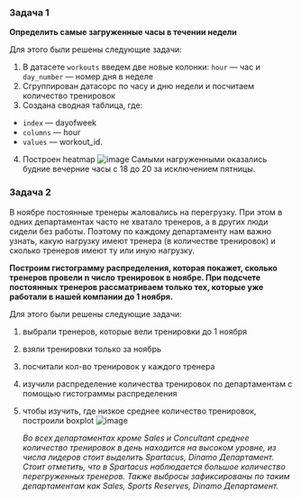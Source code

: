 ### Задача 1

**Определить самые загруженные часы в течении недели**

Для этого были решены следующие задачи:
1. В датасете `workouts` введем две новые колонки: `hour` — час и `day_number` — номер дня в неделе
2. Сгруппирован датасорс по часу и дню недели и посчитаем количество тренировок
3. Создана сводная таблица, где:
- `index` — dayofweek
- `columns` — hour
- `values` — workout_id.
4. Построен heatmap
![image](https://github.com/fleisan18/loads_in_fitnes_center/assets/92662450/6c7495df-d2bf-49aa-9553-95d3850528bd)
Самыми нагруженными оказались будние вечерние часы с 18 до 20 за исключением пятницы.

### Задача 2


В ноябре постоянные тренеры жаловались на перегрузку. При этом в одних департаментах часто не хватало тренеров, а в других люди сидели без работы. Поэтому по каждому департаменту нам важно узнать, какую нагрузку имеют тренера (в количестве тренировок) и сколько тренеров имеют ту или иную нагрузку. 

**Построим гистограмму распределения, которая покажет, сколько тренеров провели n число тренировок в ноябре. При подсчете постоянных тренеров рассматриваем только тех, которые уже работали в нашей компании до 1 ноября.**

Для этого были решены следующие задачи:
1. выбрали тренеров, которые вели тренировки до 1 ноября
2. взяли тренировки только за ноябрь
3. посчитали кол-во тренировок у каждого тренера
4. изучили распределение количества тренировок по департаментам с помощью гистограммы распределения
5. чтобы изучить, где низкое среднее количество тренировок, построили boxplot
   ![image](https://github.com/fleisan18/loads_in_fitnes_center/assets/92662450/d6008cfe-6bf5-46f9-b956-4cf5f3813eff)

   *Во всех департаментах кроме Sales и Concultant среднее количество тренировок 
в день находится на высоком уровне, из числа лидеров стоит выделить Spartacus, Dinamo Департамент. 
Стоит отметить, что в Spartacus наблюдается большое количество перегруженных тренеров. Также выбросы зафиксированы по таким департаментам как Sales, Sports Reserves, Dinamo Департамент.*

